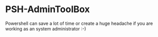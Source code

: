 # PSH-AdminToolBox
Powershell can save a lot of time or create a huge headache if you are working as an system administrator :-)
